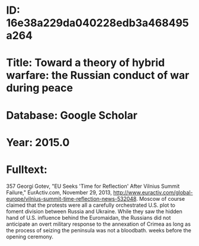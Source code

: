 # ID: 16e38a229da040228edb3a468495a264
# Title: Toward a theory of hybrid warfare: the Russian conduct of war during peace
# Database: Google Scholar
# Year: 2015.0
# Fulltext:
357 Georgi Gotev, "EU Seeks 'Time for Reflection' After Vilnius Summit Failure," EurActiv.com, November 29, 2013, http://www.euractiv.com/global-europe/vilnius-summit-time-reflection-news-532048.
Moscow of course claimed that the protests were all a carefully orchestrated U.S. plot to foment division between Russia and Ukraine.
While they saw the hidden hand of U.S. influence behind the Euromaidan, the Russians did not anticipate an overt military response to the annexation of Crimea as long as the process of seizing the peninsula was not a bloodbath.
weeks before the opening ceremony.